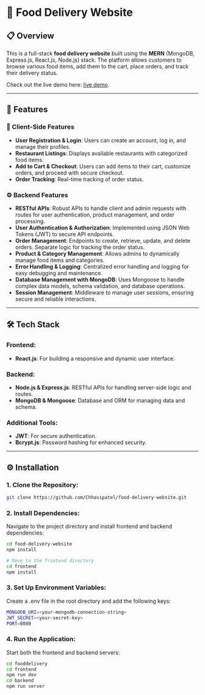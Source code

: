 # 🍕 Food Delivery Website

## 📋 Overview
This is a full-stack **food delivery website** built using the **MERN** (MongoDB, Express.js, React.js, Node.js) stack. The platform allows customers to browse various food items, add them to the cart, place orders, and track their delivery status.


Check out the live demo here: [live demo](https://fooddelivery-frontend-r65g.onrender.com/).

---

## 🚀 Features
### 🛒 Client-Side Features
- **User Registration & Login**: Users can create an account, log in, and manage their profiles.
- **Restaurant Listings**: Displays available restaurants with categorized food items.
- **Add to Cart & Checkout**: Users can add items to their cart, customize orders, and proceed with secure checkout.
- **Order Tracking**: Real-time tracking of order status.

### ⚙️ Backend Features
- **RESTful APIs**: Robust APIs to handle client and admin requests with routes for user authentication, product management, and order processing.
- **User Authentication & Authorization**: Implemented using JSON Web Tokens (JWT) to secure API endpoints.
- **Order Management**: Endpoints to create, retrieve, update, and delete orders. Separate logic for tracking the order status.
- **Product & Category Management**: Allows admins to dynamically manage food items and categories.
- **Error Handling & Logging**: Centralized error handling and logging for easy debugging and maintenance.
- **Database Management with MongoDB**: Uses Mongoose to handle complex data models, schema validation, and database operations.
- **Session Management**: Middleware to manage user sessions, ensuring secure and reliable interactions.

---

## 🛠️ Tech Stack
### **Frontend:**
- **React.js**: For building a responsive and dynamic user interface.

### **Backend:**
- **Node.js & Express.js**: RESTful APIs for handling server-side logic and routes.
- **MongoDB & Mongoose**: Database and ORM for managing data and schema.

### **Additional Tools:**
- **JWT**: For secure authentication.
- **Bcrypt.js**: Password hashing for enhanced security.

---

## ⚙️ Installation
### 1. **Clone the Repository:**
```bash
git clone https://github.com/Chhavipatel/food-delivery-website.git
```

### 2. **Install Dependencies:**
Navigate to the project directory and install frontend and backend dependencies:

```bash
cd food-delivery-website
npm install
```
```bash
# Move to the frontend directory
cd frontend
npm install
```
### 3. Set Up Environment Variables:
Create a .env file in the root directory and add the following keys:
```bash
MONGODB_URI=<your-mongodb-connection-string>
JWT_SECRET=<your-secret-key>
PORT=8080
```
### 4. Run the Application:
Start both the frontend and backend servers:
```bash
cd fooddelivery
cd frontend
npm run dev
cd backend
npm run server
```







